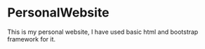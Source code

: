 # PersonalWebsite
This is my personal website, I have used basic html and bootstrap framework for it.
